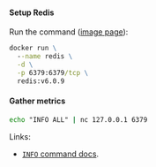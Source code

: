 #### Setup Redis

Run the command ([image page](https://hub.docker.com/_/redis)):

```cmd
docker run \
  --name redis \
  -d \
  -p 6379:6379/tcp \
  redis:v6.0.9
```

#### Gather metrics

```cmd
echo "INFO ALL" | nc 127.0.0.1 6379
```

Links:

- [`INFO` command docs](https://redis.io/commands/info).
